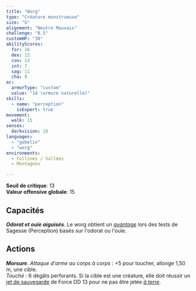 ```yaml
---
title: "Worg"
type: "Créature monstrueuse"
size: "G"
alignment: "Neutre Mauvais"
challenge: "0.5"
customHP: "30"
abilityScores:
  for: 16
  dex: 13
  con: 13
  int: 7
  sag: 11
  cha: 8
ac:
  armorType: "custom"
  value: "14 (armure naturelle)"
skills:
  - name: "perception"
    isExpert: true
movement:
  walk: 15
senses:
  darkvision: 18
languages:
  - "gobelin"
  - "worg"
environments:
  - Collines / Vallées
  - Montagnes

---
```

**Seuil de critique**: 13          
**Valeur offensive globale**: 15    
## Capacités
_**Odorat et ouïe aiguisés**_. Le worg obtient un [_avantage_](/utiliser-les-caracteristiques/#avantage-et-desavantage) lors des tests de Sagesse (Perception) basés sur l'odorat ou l'ouïe.

## Actions
_**Morsure**_. _Attaque d'arme au corps à corps_ : +5 pour toucher, allonge 1,50 m, une cible.  
_Touché_ : 6 dégâts perforants. Si la cible est une créature, elle doit réussir un [jet de sauvegarde](/utiliser-les-caracteristiques/#jets-de-sauvegarde) de Force DD 13 pour ne pas être jetée [_à terre_](/gerer-la-sante-du-personnage/#a-terre).
